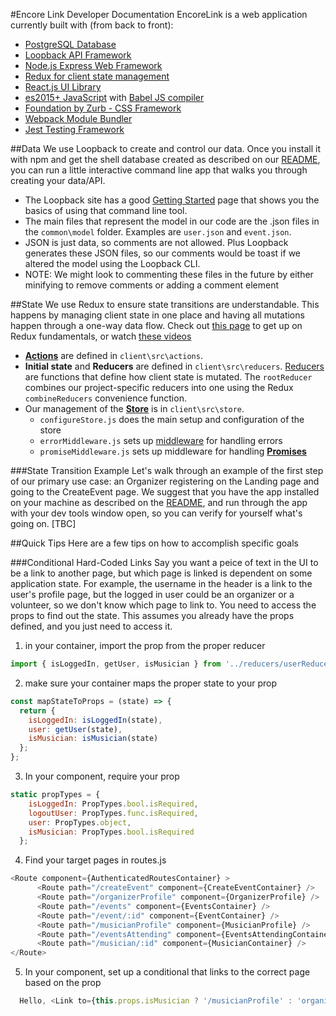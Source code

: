 #Encore Link Developer Documentation
EncoreLink is a web application currently built with (from back to front):

* [PostgreSQL Database](https://www.postgresql.org/)
* [Loopback API Framework](https://loopback.io/)
* [Node.js Express Web Framework](http://expressjs.com/)
* [Redux for client state management](http://redux.js.org/)
* [React.js UI Library](https://facebook.github.io/react/)
* [es2015+ JavaScript](https://babeljs.io/docs/learn-es2015/) with [Babel JS compiler](https://babeljs.io/)
* [Foundation by Zurb - CSS Framework](http://foundation.zurb.com/)
* [Webpack Module Bundler](https://webpack.github.io/)
* [Jest Testing Framework](https://facebook.github.io/jest/)

##Data
We use Loopback to create and control our data. Once you install it with npm and get the shell database created as described on our [README](README.md), you can run a little interactive command line app that walks you through creating your data/API.

* The Loopback site has a good [Getting Started](http://loopback.io/getting-started/) page that shows you the basics of using that command line tool.
* The main files that represent the model in our code are the .json files in the `common\model` folder. Examples are `user.json` and `event.json`.
* JSON is just data, so comments are not allowed. Plus Loopback generates these JSON files, so our comments would be toast if we altered the model using the Loopback CLI.
 * NOTE: We might look to commenting these files in the future by either minifying to remove comments or adding a comment element

##State
We use Redux to ensure state transitions are understandable. This happens by managing client state in one place and having all mutations happen through a one-way data flow. Check out [this page](http://redux.js.org/docs/introduction/index.html) to get up on Redux fundamentals, or watch [these videos](https://egghead.io/courses/getting-started-with-redux)

* **[Actions](http://redux.js.org/docs/basics/Actions.html)** are defined in `client\src\actions`.
* **Initial state** and **Reducers** are defined in `client\src\reducers`. [Reducers](http://redux.js.org/docs/basics/Reducers.html) are functions that define how client state is mutated. The `rootReducer` combines our project-specific reducers into one using the Redux `combineReducers` convenience function.
* Our management of the **[Store](http://redux.js.org/docs/basics/Store.html)** is in `client\src\store`.
   * `configureStore.js` does the main setup and configuration of the store
   * `errorMiddleware.js` sets up [middleware](http://redux.js.org/docs/advanced/Middleware.html) for handling errors
   * `promiseMiddleware.js` sets up middleware for handling **[Promises](http://redux.js.org/docs/advanced/AsyncFlow.html)**

###State Transition Example
Let's walk through an example of the first step of our primary use case: an Organizer registering on the Landing page and going to the CreateEvent page.
We suggest that you have the app installed on your machine as described on the [README](README.md), and run through the app with your dev tools window open,
so you can verify for yourself what's going on. [TBC]

##Quick Tips
Here are a few tips on how to accomplish specific goals

###Conditional Hard-Coded Links
Say you want a peice of text in the UI to be a link to another page, but which page is linked is dependent on some application state.
For example, the username in the header is a link to the user's profile page, but the logged in user could be an organizer or a volunteer,
so we don't know which page to link to. You need to access the props to find out the state. This assumes you already have the props defined,
and you just need to access it.

1. in your container, import the prop from the proper reducer
```JavaScript
import { isLoggedIn, getUser, isMusician } from '../reducers/userReducer';
```

2. make sure your container maps the proper state to your prop
```JavaScript
const mapStateToProps = (state) => {
  return {
    isLoggedIn: isLoggedIn(state),
    user: getUser(state),
    isMusician: isMusician(state)
  };
};
```

3. In your component, require your prop
```JavaScript
static propTypes = {
    isLoggedIn: PropTypes.bool.isRequired,
    logoutUser: PropTypes.func.isRequired,
    user: PropTypes.object,
    isMusician: PropTypes.bool.isRequired
  };
```

4. Find your target pages in routes.js
```JavaScript
<Route component={AuthenticatedRoutesContainer} >
      <Route path="/createEvent" component={CreateEventContainer} />
      <Route path="/organizerProfile" component={OrganizerProfile} />
      <Route path="/events" component={EventsContainer} />
      <Route path="/event/:id" component={EventContainer} />
      <Route path="/musicianProfile" component={MusicianProfile} />
      <Route path="/eventsAttending" component={EventsAttendingContainer} />
      <Route path="/musician/:id" component={MusicianContainer} />
</Route>
```

5. In your component, set up a conditional that links to the correct page based on the prop
```JavaScript
  Hello, <Link to={this.props.isMusician ? '/musicianProfile' : 'organizerProfile'}>{this.props.user.email}</Link>
```
